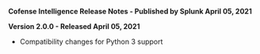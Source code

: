 **Cofense Intelligence Release Notes - Published by Splunk April 05, 2021**


**Version 2.0.0 - Released April 05, 2021**

* Compatibility changes for Python 3 support
